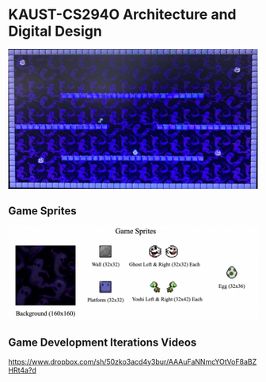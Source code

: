 # KAUST-CS294O Architecture and Digital Design
![Screenshot](game.png)

## Game Sprites
![Screenshot](Game-Sprites.png)

## Game Development Iterations Videos
https://www.dropbox.com/sh/50zko3acd4y3bur/AAAuFaNNmcYOtVoF8aBZHRt4a?d
